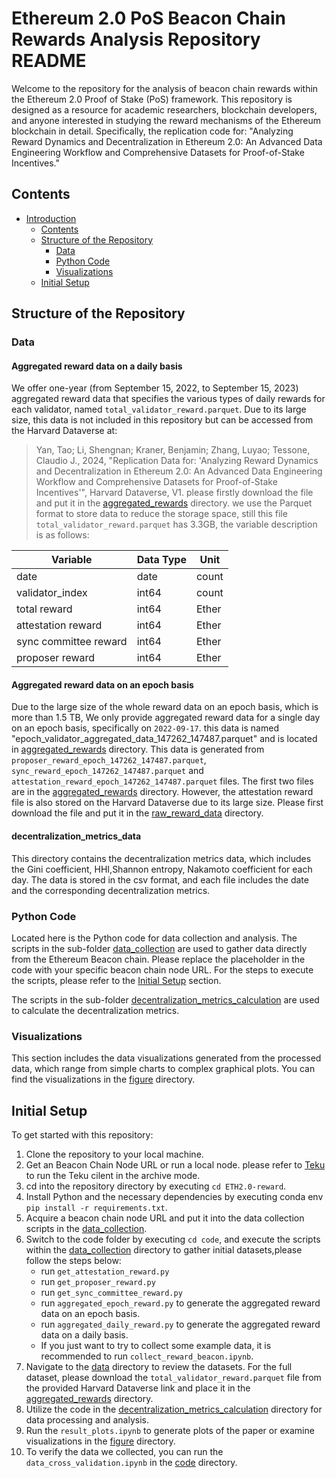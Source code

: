 # Ethereum 2.0 PoS Beacon Chain Rewards Analysis Repository README

Welcome to the repository for the analysis of beacon chain rewards within the Ethereum 2.0 Proof of Stake (PoS) framework. This repository is designed as a resource for academic researchers, blockchain developers, and anyone interested in studying the reward mechanisms of the Ethereum blockchain in detail. Specifically, the replication code for: "Analyzing Reward Dynamics and Decentralization in Ethereum 2.0: An Advanced Data Engineering Workflow and Comprehensive Datasets for Proof-of-Stake Incentives."

## Contents
- [Introduction](#ethereum-20-pos-beacon-chain-rewards-analysis-repository-readme)
  - [Contents](#contents)
  - [Structure of the Repository](#structure-of-the-repository)
    - [Data](#data)
    - [Python Code](#data-collection-and-analysis-scripts)
    - [Visualizations](#visualizations)
  - [Initial Setup](#initial-setup)

## Structure of the Repository

### Data

#### Aggregated reward data on a daily basis
We offer one-year (from September 15, 2022, to September 15, 2023) aggregated reward data that specifies the various types of daily rewards for each validator, named `total_validator_reward.parquet`. Due to its large size, this data is not included in this repository but can be accessed from the Harvard Dataverse at:

> Yan, Tao; Li, Shengnan; Kraner, Benjamin; Zhang, Luyao; Tessone, Claudio J., 2024, "Replication Data for: 'Analyzing Reward Dynamics and Decentralization in Ethereum 2.0: An Advanced Data Engineering Workflow and Comprehensive Datasets for Proof-of-Stake Incentives'", Harvard Dataverse, V1.
please firstly download the file and put it in the [aggregated_rewards](data/raw_reward_data/aggregated_rewards) directory.
we use the Parquet format to store data to reduce the storage space, still this file `total_validator_reward.parquet` has 3.3GB, the variable description is as follows:

| **Variable**               | **Data Type** | **Unit** |
|----------------------------|--------------|----------|
| date                     | date        | count    |
| validator_index           | int64        | count    |
| total reward     | int64        | Ether    |
| attestation reward        | int64        | Ether    |
| sync committee reward     | int64        | Ether    |
| proposer reward           | int64        | Ether    |
#### Aggregated reward data on an epoch basis
Due to the large size of the whole reward data on an epoch basis, which is more than 1.5 TB, We only provide aggregated reward data for a single day on an epoch basis, specifically on `2022-09-17`. this data is named "epoch_validator_aggregated_data_147262_147487.parquet" and is located in [aggregated_rewards](data/raw_reward_data/aggregated_rewards) directory.
This data is generated from   `proposer_reward_epoch_147262_147487.parquet`, `sync_reward_epoch_147262_147487.parquet` and `attestation_reward_epoch_147262_147487.parquet` files. The first two files are in the [aggregated_rewards](data/raw_reward_data/aggregated_rewards) directory. However, the attestation reward file is also stored on the Harvard Dataverse due to its large size. Please first download the file and put it in the [raw_reward_data](data/raw_reward_data) directory.

#### decentralization_metrics_data
This directory contains the decentralization metrics data, which includes the Gini coefficient, HHI,Shannon entropy, Nakamoto coefficient for each day. The data is stored in the csv format, and each file includes the date and the corresponding decentralization metrics.

### Python Code
Located here is the Python code for data collection and analysis.
The scripts in the sub-folder [data_collection](code/data_collection) are used to gather data directly from the Ethereum Beacon chain. Please replace the placeholder in the code with your specific beacon chain node URL. For the steps to execute the scripts, please refer to the [Initial Setup](#initial-setup) section.

The scripts in the sub-folder [decentralization_metrics_calculation](code/decentralization_metrics_calculation) are used to calculate the decentralization metrics. 


### Visualizations
This section includes the data visualizations generated from the processed data, which range from simple charts to complex graphical plots. You can find the visualizations in the [figure](figure) directory.

## Initial Setup
To get started with this repository:
1. Clone the repository to your local machine.
2. Get an Beacon Chain Node URL or run a local node.
please refer to [Teku](https://docs.teku.consensys.io/development/get-started/start-teku) to run the Teku cilent in the archive mode.
3. cd into the repository directory by executing `cd ETH2.0-reward`.
4. Install Python and the necessary dependencies by executing conda env  `pip install -r requirements.txt`.
5. Acquire a beacon chain node URL and put it into the data collection scripts in the [data_collection](code/data_collection).
6. Switch to the code folder by executing `cd code`, and execute the scripts within the [data_collection](code/data_collection) directory to gather initial datasets,please follow the steps below:
    - run `get_attestation_reward.py`
    - run `get_proposer_reward.py`
    - run `get_sync_committee_reward.py`
    - run `aggregated_epoch_reward.py` to generate the aggregated reward data on an epoch basis.
    - run `aggregated_daily_reward.py` to generate the aggregated reward data on a daily basis.
    - If you just want to try to collect some example data, it is recommended to run `collect_reward_beacon.ipynb`.
7. Navigate to the [data](data) directory to review the datasets. For the full dataset, please download the `total_validator_reward.parquet` file from the provided Harvard Dataverse link and place it in the [aggregated_rewards](data/raw_reward_data/aggregated_rewards) directory.
8. Utilize the code in the [decentralization_metrics_calculation](code/decentralization_metrics_calculation/) directory for data processing and analysis.
9. Run the `result_plots.ipynb` to  generate plots of the paper or examine visualizations in the [figure](figure) directory.
10. To verify the data we collected, you can run the `data_cross_validation.ipynb` in the [code](code) directory.